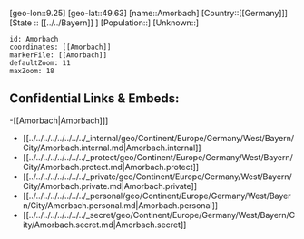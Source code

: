 ﻿---
location: [49.63,9.25]
mapzoom: [7,12] 
mapmarker: city 
type: City
tags:
- geo/City


SpocWebEntityId: 28804
isDeleted: false
confidential: public

---
[geo-lon::9.25]
[geo-lat::49.63]
[name::Amorbach]
[Country::[[Germany]]]
[State :: [[../../Bayern]] ]
[Population::]
[Unknown::]


```leaflet
id: Amorbach
coordinates: [[Amorbach]]
markerFile: [[Amorbach]]
defaultZoom: 11 
maxZoom: 18
```


## Confidential Links & Embeds: 
-[[Amorbach|Amorbach]]] 
- [[../../../../../../../../_internal/geo/Continent/Europe/Germany/West/Bayern/City/Amorbach.internal.md|Amorbach.internal]] 
- [[../../../../../../../../_protect/geo/Continent/Europe/Germany/West/Bayern/City/Amorbach.protect.md|Amorbach.protect]] 
- [[../../../../../../../../_private/geo/Continent/Europe/Germany/West/Bayern/City/Amorbach.private.md|Amorbach.private]] 
- [[../../../../../../../../_personal/geo/Continent/Europe/Germany/West/Bayern/City/Amorbach.personal.md|Amorbach.personal]] 
- [[../../../../../../../../_secret/geo/Continent/Europe/Germany/West/Bayern/City/Amorbach.secret.md|Amorbach.secret]] 
